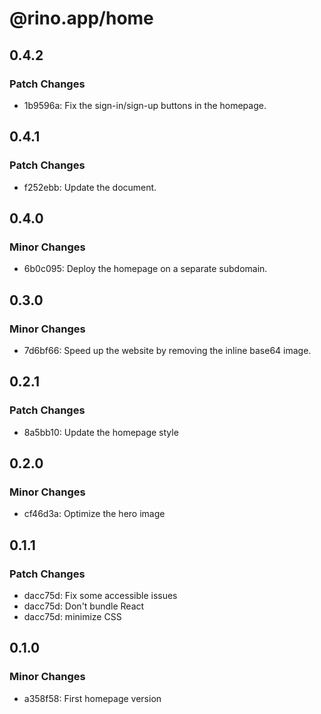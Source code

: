 # @rino.app/home

## 0.4.2

### Patch Changes

-   1b9596a: Fix the sign-in/sign-up buttons in the homepage.

## 0.4.1

### Patch Changes

-   f252ebb: Update the document.

## 0.4.0

### Minor Changes

-   6b0c095: Deploy the homepage on a separate subdomain.

## 0.3.0

### Minor Changes

-   7d6bf66: Speed up the website by removing the inline base64 image.

## 0.2.1

### Patch Changes

-   8a5bb10: Update the homepage style

## 0.2.0

### Minor Changes

-   cf46d3a: Optimize the hero image

## 0.1.1

### Patch Changes

-   dacc75d: Fix some accessible issues
-   dacc75d: Don't bundle React
-   dacc75d: minimize CSS

## 0.1.0

### Minor Changes

-   a358f58: First homepage version
